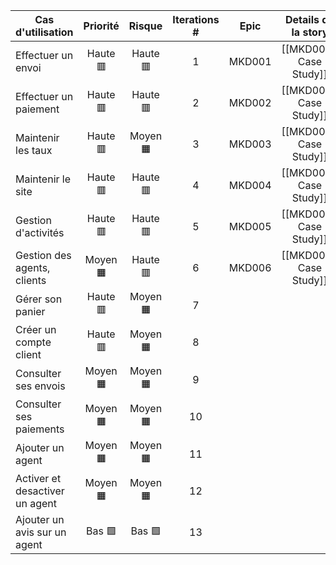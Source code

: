 | Cas d'utilisation              | Priorité |  Risque  | Iterations # | Epic   |  Details de la story  | State    |
| ------------------------------ | :------: | :------: | :----------: | ------ | :-------------------: | -------- |
| Effectuer un envoi             | Haute 🟥 | Haute 🟥 |      1       | MKD001 | [[MKD001-Case Study]] | progress |
| Effectuer un paiement          | Haute 🟥 | Haute 🟥 |      2       | MKD002 | [[MKD002-Case Study]] | progress |
| Maintenir les taux             | Haute 🟥 | Moyen 🟧 |      3       | MKD003 | [[MKD003-Case Study]] | progress |
| Maintenir le site              | Haute 🟥 | Haute 🟥 |      4       | MKD004 | [[MKD004-Case Study]] | progress |
| Gestion d'activités            | Haute 🟥 | Haute 🟥 |      5       | MKD005 | [[MKD005-Case Study]] | progress |
| Gestion des agents, clients    | Moyen 🟧 | Haute 🟥 |      6       | MKD006 | [[MKD006-Case Study]] |          |
| Gérer son panier               | Haute 🟥 | Moyen 🟧 |      7       |        |                       |          |
| Créer un compte client         | Haute 🟥 | Moyen 🟧 |      8       |        |                       |          |
| Consulter ses envois           | Moyen 🟧 | Moyen 🟧 |      9       |        |                       |          |
| Consulter ses paiements        | Moyen 🟧 | Moyen 🟧 |      10      |        |                       |          |
| Ajouter un agent               | Moyen 🟧 | Moyen 🟧 |      11      |        |                       |          |
| Activer et desactiver un agent | Moyen 🟧 | Moyen 🟧 |      12      |        |                       |          |
| Ajouter un avis sur un agent   |  Bas 🟩  |  Bas 🟩  |      13      |        |                       |          |
